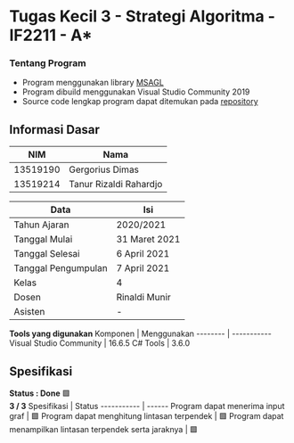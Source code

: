 # Tugas Kecil 3 - Strategi Algoritma - IF2211 - A*

### Tentang Program
- Program menggunakan library [MSAGL](https://github.com/microsoft/automatic-graph-layout)
- Program dibuild menggunakan Visual Studio Community 2019
- Source code lengkap program dapat ditemukan pada [repository](https://github.com/Lock1/TucilStima3-IF2211)

## Informasi Dasar

NIM      | Nama
-------- | --------------
13519190 | Gergorius Dimas
13519214 | Tanur Rizaldi Rahardjo

Data                | Isi
----                | ---
Tahun Ajaran        | 2020/2021
Tanggal Mulai       | 31 Maret 2021
Tanggal Selesai     | 6 April 2021
Tanggal Pengumpulan | 7 April 2021
Kelas               | 4
Dosen               | Rinaldi Munir
Asisten             | -

**Tools yang digunakan**
Komponen                    | Menggunakan
--------                    | -----------
Visual Studio Community     | 16.6.5
C# Tools                    | 3.6.0

## Spesifikasi
**Status : Done** :green_square: \
**3 / 3**
Spesifikasi                                                   | Status
-----------                                                   | ------
Program dapat menerima input graf                             | :green_square:
Program dapat menghitung lintasan terpendek                   | :green_square:
Program dapat menampilkan lintasan terpendek serta jaraknya   | :green_square:
